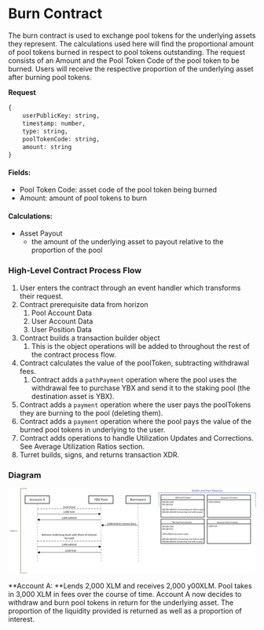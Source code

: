 # Burn Contract

The burn contract is used to exchange pool tokens for the underlying assets they represent. The calculations used here will find the proportional amount of pool tokens burned in respect to pool tokens outstanding. The request consists of an Amount and the Pool Token Code of the pool token to be burned. Users will receive the respective proportion of the underlying asset after burning pool tokens.

**Request**

```
{    
    userPublicKey: string,
    timestamp: number,
    type: string,
    poolTokenCode: string,
    amount: string
}
```

#### Fields:

* Pool Token Code: asset code of the pool token being burned
* Amount: amount of pool tokens to burn

#### Calculations:

* Asset Payout
  * the amount of the underlying asset to payout relative to the proportion of the pool

###

### High-Level Contract Process Flow

1. User enters the contract through an event handler which transforms their request.
2. Contract prerequisite data from horizon
   1. Pool Account Data
   2. User Account Data
   3. User Position Data
3. Contract builds a transaction builder object
   1. This is the object operations will be added to throughout the rest of the contract process flow.
4. Contract calculates the value of the poolToken, subtracting withdrawal fees.
   1. Contract adds a `pathPayment` operation where the pool uses the withdrawal fee to purchase YBX and send it to the staking pool (the destination asset is YBX).
5. Contract adds a `payment` operation where the user pays the poolTokens they are burning to the pool (deleting them).
6. Contract adds a `payment` operation where the pool pays the value of the burned pool tokens in underlying to the user.
7. Contract adds operations to handle Utilization Updates and Corrections. See Average Utilization Ratios section.
8. Turret builds, signs, and returns transaction XDR.

### Diagram

![Diagram may be out of daye](<../../.gitbook/assets/image (26).png>)

**Account A: **Lends 2,000 XLM and receives 2,000 y00XLM. Pool takes in 3,000 XLM in fees over the course of time. Account A now decides to withdraw and burn pool tokens in return for the underlying asset. The proportion of the liquidity provided is returned as well as a proportion of interest.
